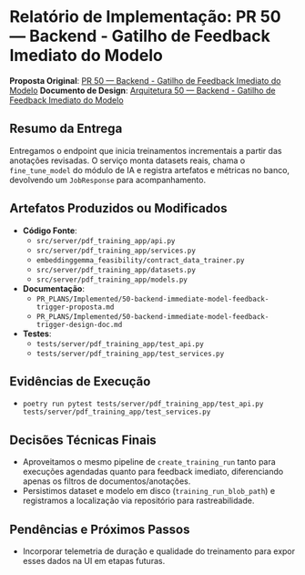 # Relatório de Implementação: PR 50 — Backend - Gatilho de Feedback Imediato do Modelo

**Proposta Original**: [PR 50 — Backend - Gatilho de Feedback Imediato do Modelo](./50-backend-immediate-model-feedback-trigger-proposta.md)
**Documento de Design**: [Arquitetura 50 — Backend - Gatilho de Feedback Imediato do Modelo](./50-backend-immediate-model-feedback-trigger-design-doc.md)

## Resumo da Entrega

Entregamos o endpoint que inicia treinamentos incrementais a partir das anotações revisadas. O serviço monta datasets reais, chama o `fine_tune_model` do módulo de IA e registra artefatos e métricas no banco, devolvendo um `JobResponse` para acompanhamento.

## Artefatos Produzidos ou Modificados

- **Código Fonte**:
  - `src/server/pdf_training_app/api.py`
  - `src/server/pdf_training_app/services.py`
  - `embeddinggemma_feasibility/contract_data_trainer.py`
  - `src/server/pdf_training_app/datasets.py`
  - `src/server/pdf_training_app/models.py`
- **Documentação**:
  - `PR_PLANS/Implemented/50-backend-immediate-model-feedback-trigger-proposta.md`
  - `PR_PLANS/Implemented/50-backend-immediate-model-feedback-trigger-design-doc.md`
- **Testes**:
  - `tests/server/pdf_training_app/test_api.py`
  - `tests/server/pdf_training_app/test_services.py`

## Evidências de Execução

- `poetry run pytest tests/server/pdf_training_app/test_api.py tests/server/pdf_training_app/test_services.py`

## Decisões Técnicas Finais

- Aproveitamos o mesmo pipeline de `create_training_run` tanto para execuções agendadas quanto para feedback imediato, diferenciando apenas os filtros de documentos/anotações.
- Persistimos dataset e modelo em disco (`training_run_blob_path`) e registramos a localização via repositório para rastreabilidade.

## Pendências e Próximos Passos

- Incorporar telemetria de duração e qualidade do treinamento para expor esses dados na UI em etapas futuras.
